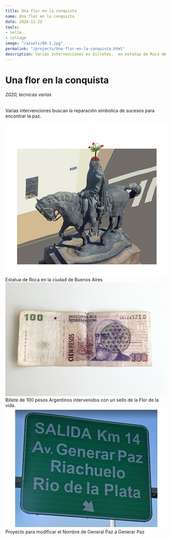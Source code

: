 ```yaml
---
title: Una flor en la conquista
name: Una flor en la conquista
date: 2020-11-22
tools:
- sello
- collage
image: "/assets/99.1.jpg"
permalink: "/projects/Una-flor-en-la-conquista.html"
description: Varias intervenciones en billetes,  en estatua de Roca de la Ciudad de Buenos Aires y otros lugares representativos.
---
```


# Una flor en la conquista
###### 2020, tecnicas varias

Varias intervenciones buscan la reparación simbolica de sucesos para encontrar la paz.

![preview](/assets/99.1.jpg)
Estatua de Roca en la ciudad de Buenos Aires
![preview](/assets/99.2.jpg)
Billete de 100 pesos Argentinos intervenidos con un sello de la Flor de la vida.
![preview](/assets/99.3.jpg)
Proyecto para modificar el Nombre de General Paz a Generar Paz
